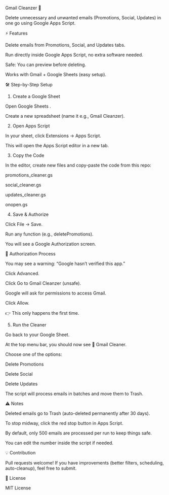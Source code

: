 Gmail Cleanzer 🚀

Delete unnecessary and unwanted emails (Promotions, Social, Updates) in one go using Google Apps Script.

⚡ Features

Delete emails from Promotions, Social, and Updates tabs.

Run directly inside Google Apps Script, no extra software needed.

Safe: You can preview before deleting.

Works with Gmail + Google Sheets (easy setup).

🛠️ Step-by-Step Setup
1. Create a Google Sheet

Open Google Sheets
.

Create a new spreadsheet (name it e.g., Gmail Cleanzer).

2. Open Apps Script

In your sheet, click Extensions → Apps Script.

This will open the Apps Script editor in a new tab.

3. Copy the Code

In the editor, create new files and copy-paste the code from this repo:

promotions_cleaner.gs

social_cleaner.gs

updates_cleaner.gs

onopen.gs

4. Save & Authorize

Click File → Save.

Run any function (e.g., deletePromotions).

You will see a Google Authorization screen.

🔐 Authorization Process

You may see a warning: “Google hasn’t verified this app.”

Click Advanced.

Click Go to Gmail Cleanzer (unsafe).

Google will ask for permissions to access Gmail.

Click Allow.

👉 This only happens the first time.

5. Run the Cleaner

Go back to your Google Sheet.

At the top menu bar, you should now see 📧 Gmail Cleaner.

Choose one of the options:

Delete Promotions

Delete Social

Delete Updates

The script will process emails in batches and move them to Trash.

⚠️ Notes

Deleted emails go to Trash (auto-deleted permanently after 30 days).

To stop midway, click the red stop button in Apps Script.

By default, only 500 emails are processed per run to keep things safe.

You can edit the number inside the script if needed.

💡 Contribution

Pull requests welcome!
If you have improvements (better filters, scheduling, auto-cleanup), feel free to submit.

📜 License

MIT License
